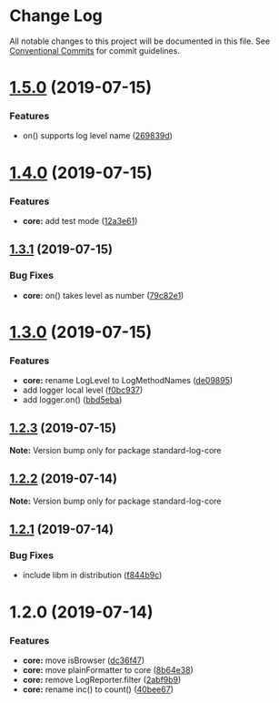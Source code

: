 # Change Log

All notable changes to this project will be documented in this file.
See [Conventional Commits](https://conventionalcommits.org) for commit guidelines.

# [1.5.0](https://github.com/unional/standard-log/compare/standard-log-core@1.4.0...standard-log-core@1.5.0) (2019-07-15)


### Features

* on() supports log level name ([269839d](https://github.com/unional/standard-log/commit/269839d))





# [1.4.0](https://github.com/unional/standard-log/compare/standard-log-core@1.3.1...standard-log-core@1.4.0) (2019-07-15)


### Features

* **core:** add test mode ([12a3e61](https://github.com/unional/standard-log/commit/12a3e61))





## [1.3.1](https://github.com/unional/standard-log/compare/standard-log-core@1.3.0...standard-log-core@1.3.1) (2019-07-15)


### Bug Fixes

* **core:** on() takes level as number ([79c82e1](https://github.com/unional/standard-log/commit/79c82e1))





# [1.3.0](https://github.com/unional/standard-log/compare/standard-log-core@1.2.3...standard-log-core@1.3.0) (2019-07-15)


### Features

* **core:** rename LogLevel to LogMethodNames ([de09895](https://github.com/unional/standard-log/commit/de09895))
* add logger local level ([f0bc937](https://github.com/unional/standard-log/commit/f0bc937))
* add logger.on() ([bbd5eba](https://github.com/unional/standard-log/commit/bbd5eba))





## [1.2.3](https://github.com/unional/standard-log/compare/standard-log-core@1.2.2...standard-log-core@1.2.3) (2019-07-15)

**Note:** Version bump only for package standard-log-core





## [1.2.2](https://github.com/unional/standard-log/compare/standard-log-core@1.2.1...standard-log-core@1.2.2) (2019-07-14)

**Note:** Version bump only for package standard-log-core





## [1.2.1](https://github.com/unional/standard-log/compare/standard-log-core@1.2.0...standard-log-core@1.2.1) (2019-07-14)


### Bug Fixes

* include libm in distribution ([f844b9c](https://github.com/unional/standard-log/commit/f844b9c))





# 1.2.0 (2019-07-14)


### Features

* **core:** move isBrowser ([dc36f47](https://github.com/unional/standard-log/commit/dc36f47))
* **core:** move plainFormatter to core ([8b64e38](https://github.com/unional/standard-log/commit/8b64e38))
* **core:** remove LogReporter.filter ([2abf9b9](https://github.com/unional/standard-log/commit/2abf9b9))
* **core:** rename inc() to count() ([40bee67](https://github.com/unional/standard-log/commit/40bee67))
